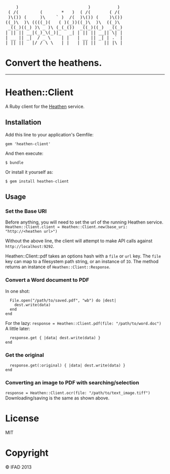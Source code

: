 <pre>
    )                          )          )
 ( /(        (       *   )  ( /(       ( /(
 )\()) (     )\    ` )  /(  )\()) (    )\())
((_)\  )\ ((((_)(   ( )(_))((_)\  )\  ((_)\
 _((_)((_) )\ _ )\ (_(_())  _((_)((_)  _((_)
| || || __|(_)_\(_)|_   _| | || || __|| \| |
| __ || _|  / _ \    | |   | __ || _| | .` |
|_||_||___|/_/ \_\   |_|   |_||_||___||_|\_|
</pre>
# Convert the heathens. 
***

# Heathen::Client

A Ruby client for the [Heathen](https://github.com/ifad/heathen) service.

## Installation

Add this line to your application's Gemfile:

    gem 'heathen-client'

And then execute:

    $ bundle

Or install it yourself as:

    $ gem install heathen-client

## Usage

### Set the Base URI
Before anything, you will need to set the url of the running Heathen service.
`Heathen::Client.client = Heathen::Client.new(base_uri: "http://<heathen url>")`

Without the above line, the client will attempt to make API calls against `http://localhost:9292`.

Heathen::Client::pdf takes an options hash with a `file` or `url` key. The `file` key can map to a filesystem path string, or an instance of `IO`. The method returns an instance of `Heathen::Client::Response`.

### Convert a Word document to PDF
In one shot:
```Heathen::Client.pdf(file: "/path/to/word.doc").get do |data|
  File.open("/path/to/saved.pdf", "wb") do |dest|
    dest.write(data)
  end
end
```

For the lazy:
`response = Heathen::Client.pdf(file: "/path/to/word.doc")`
A little later:
```File.open("/path/to/saved.pdf", "wb") do |dest|
  response.get { |data| dest.write(data) }
end
```

### Get the original
```File.open("/path/to/saved_original.doc", "wb") do |dest|
  response.get(:original) { |data| dest.write(data) }
end
```

### Converting an image to PDF with searching/selection
`response = Heathen::Client.ocr(file: "/path/to/text_image.tiff")`
Downloading/saving is the same as shown above.

# License
MIT

# Copyright
&copy; IFAD 2013

